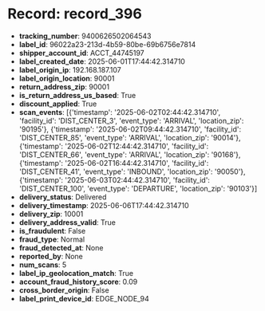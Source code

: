 # Record: record_396

- **tracking_number**: 9400626502064543
- **label_id**: 96022a23-213d-4b59-80be-69b6756e7814
- **shipper_account_id**: ACCT_44745197
- **label_created_date**: 2025-06-01T17:44:42.314710
- **label_origin_ip**: 192.168.187.107
- **label_origin_location**: 90001
- **return_address_zip**: 90001
- **is_return_address_us_based**: True
- **discount_applied**: True
- **scan_events**: [{'timestamp': '2025-06-02T02:44:42.314710', 'facility_id': 'DIST_CENTER_3', 'event_type': 'ARRIVAL', 'location_zip': '90195'}, {'timestamp': '2025-06-02T09:44:42.314710', 'facility_id': 'DIST_CENTER_85', 'event_type': 'ARRIVAL', 'location_zip': '90014'}, {'timestamp': '2025-06-02T12:44:42.314710', 'facility_id': 'DIST_CENTER_66', 'event_type': 'ARRIVAL', 'location_zip': '90168'}, {'timestamp': '2025-06-02T16:44:42.314710', 'facility_id': 'DIST_CENTER_41', 'event_type': 'INBOUND', 'location_zip': '90050'}, {'timestamp': '2025-06-03T02:44:42.314710', 'facility_id': 'DIST_CENTER_100', 'event_type': 'DEPARTURE', 'location_zip': '90103'}]
- **delivery_status**: Delivered
- **delivery_timestamp**: 2025-06-06T17:44:42.314710
- **delivery_zip**: 10001
- **delivery_address_valid**: True
- **is_fraudulent**: False
- **fraud_type**: Normal
- **fraud_detected_at**: None
- **reported_by**: None
- **num_scans**: 5
- **label_ip_geolocation_match**: True
- **account_fraud_history_score**: 0.09
- **cross_border_origin**: False
- **label_print_device_id**: EDGE_NODE_94